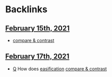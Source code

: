 
# Backlinks
## [February 15th, 2021](<February 15th, 2021.md>)
- [compare & contrast](<compare & contrast.md>)

## [February 17th, 2021](<February 17th, 2021.md>)
- [Q](<Q.md>) How does [easification](<easification.md>) [compare & contrast](<compare & contrast.md>)


